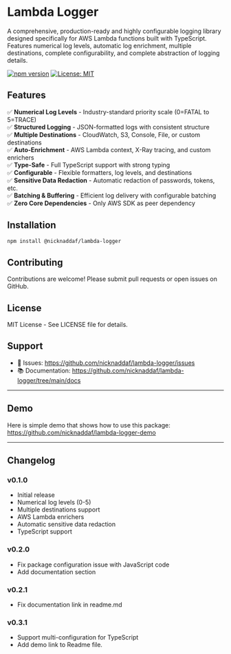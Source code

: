 # Lambda Logger

A comprehensive, production-ready and highly configurable logging library designed specifically for AWS Lambda functions built with TypeScript. Features numerical log levels, automatic log enrichment, multiple destinations, complete configurability, and complete abstraction of logging details.

[![npm version](https://img.shields.io/npm/v/@nicknaddaf/lambda-logger.svg)](https://www.npmjs.com/package/@nicknaddaf/lambda-logger)
[![License: MIT](https://img.shields.io/badge/License-MIT-yellow.svg)](https://opensource.org/licenses/MIT)

## Features

✅ **Numerical Log Levels** - Industry-standard priority scale (0=FATAL to 5=TRACE)  
✅ **Structured Logging** - JSON-formatted logs with consistent structure  
✅ **Multiple Destinations** - CloudWatch, S3, Console, File, or custom destinations  
✅ **Auto-Enrichment** - AWS Lambda context, X-Ray tracing, and custom enrichers  
✅ **Type-Safe** - Full TypeScript support with strong typing  
✅ **Configurable** - Flexible formatters, log levels, and destinations  
✅ **Sensitive Data Redaction** - Automatic redaction of passwords, tokens, etc.  
✅ **Batching & Buffering** - Efficient log delivery with configurable batching  
✅ **Zero Core Dependencies** - Only AWS SDK as peer dependency

## Installation

```bash
npm install @nicknaddaf/lambda-logger
```

## Contributing

Contributions are welcome! Please submit pull requests or open issues on GitHub.

## License

MIT License - See LICENSE file for details.

## Support

-   🐛 Issues: https://github.com/nicknaddaf/lambda-logger/issues
-   📚 Documentation: https://github.com/nicknaddaf/lambda-logger/tree/main/docs

---

## Demo

Here is simple demo that shows how to use this package:
https://github.com/nicknaddaf/lambda-logger-demo

---

## Changelog

### v0.1.0

-   Initial release
-   Numerical log levels (0-5)
-   Multiple destinations support
-   AWS Lambda enrichers
-   Automatic sensitive data redaction
-   TypeScript support

### v0.2.0

-   Fix package configuration issue with JavaScript code
-   Add documentation section

### v0.2.1

-   Fix documentation link in readme.md

### v0.3.1

-   Support multi-configuration for TypeScript
-   Add demo link to Readme file.
